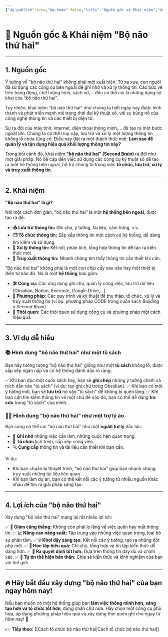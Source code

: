 ```yaml
---
{"dg-publish":true,"dg-home":false,"title":"Nguồn gốc và Khái niệm","date":"2025-01-31","tags":["book","books/building-second-brain"],"dg-path":"Books/03 - Building a Second Brain/Nguồn gốc và Khái niệm.md","permalink":"/books/03-building-a-second-brain/nguon-goc-va-khai-niem/","dgPassFrontmatter":true,"updated":"2025-01-31T12:15:39.907+07:00"}
---
```


# 🧠 Nguồn gốc & Khái niệm "Bộ não thứ hai"
---

## **1. Nguồn gốc**
Ý tưởng về "bộ não thứ hai" không phải mới xuất hiện. Từ xa xưa, con người đã sử dụng các công cụ bên ngoài để ghi nhớ và xử lý thông tin. Các bức vẽ trên hang động, chữ tượng hình, sách vở,... đều có thể coi là những dạng sơ khai của "bộ não thứ hai".

Tuy nhiên, khái niệm "bộ não thứ hai" như chúng ta biết ngày nay được hình thành và phát triển mạnh mẽ trong thời đại kỹ thuật số, với sự bùng nổ của công nghệ thông tin và các thiết bị điện tử.

Sự ra đời của máy tính, internet, điện thoại thông minh,... đã tạo ra một bước ngoặt lớn. Chúng ta có thể truy cập, lưu trữ và xử lý một lượng thông tin khổng lồ chưa từng có. Điều này đặt ra một thách thức mới: **Làm sao để quản lý và tận dụng hiệu quả khối lượng thông tin này?**

Trong bối cảnh đó, khái niệm **"bộ não thứ hai" (Second Brain)** ra đời như một giải pháp. Nó đề cập đến việc sử dụng các công cụ kỹ thuật số để tạo ra một hệ thống bên ngoài, hỗ trợ chúng ta trong việc **tổ chức, lưu trữ, xử lý và truy xuất thông tin**.

---

## **2. Khái niệm**
**"Bộ não thứ hai" là gì?**

Nói một cách đơn giản, "bộ não thứ hai" là một **hệ thống bên ngoài**, được tạo ra để:

- **📥 Lưu trữ thông tin:** Ghi chú, ý tưởng, tài liệu, cảm hứng, v.v.
- **🗂️ Tổ chức thông tin:** Sắp xếp thông tin một cách có hệ thống, dễ dàng tìm kiếm và sử dụng.
- **🔎 Xử lý thông tin:** Kết nối, phân tích, tổng hợp thông tin để tạo ra kiến thức mới.
- **🚀 Truy xuất thông tin:** Nhanh chóng tìm thấy thông tin cần thiết khi cần.

"Bộ não thứ hai" không phải là một con chip cấy vào não hay một thiết bị điện tử nào đó. Nó là một **hệ thống** bao gồm:

- **🛠️ Công cụ:** Các ứng dụng ghi chú, quản lý công việc, lưu trữ dữ liệu (Obsidian, Notion, Evernote, Google Drive,...).
- **📌 Phương pháp:** Các quy trình và kỹ thuật để thu thập, tổ chức, xử lý và truy xuất thông tin (ví dụ: phương pháp CODE trong cuốn sách *Building a Second Brain*).
- **🔁 Thói quen:** Các thói quen sử dụng công cụ và phương pháp một cách hiệu quả.

---

## **3. Ví dụ dễ hiểu**
### **📚 Hình dung "bộ não thứ hai" như một tủ sách**
Bạn hãy tưởng tượng "bộ não thứ hai" giống như một **tủ sách** khổng lồ, được sắp xếp ngăn nắp và có hệ thống đánh dấu rõ ràng:

✅ Khi bạn đọc một cuốn sách hay, bạn sẽ **ghi chép** những ý tưởng chính và trích dẫn vào "tủ sách" (ví dụ: tạo ghi chú trong Obsidian).
✅ Khi bạn có một ý tưởng mới, bạn sẽ **lưu trữ** nó vào "tủ sách" để không bị quên lãng.
✅ Khi bạn cần tìm kiếm thông tin về một chủ đề nào đó, bạn có thể dễ dàng **tra cứu** trong "tủ sách" của mình.

### **🧑‍💻 Hình dung "bộ não thứ hai" như một trợ lý ảo**
Bạn cũng có thể coi "bộ não thứ hai" như một **người trợ lý** đắc lực:

- 📝 **Ghi nhớ** những việc cần làm, những cuộc hẹn quan trọng.
- 📅 **Tổ chức** lịch trình, sắp xếp công việc.
- 🔍 **Cung cấp** thông tin và tài liệu cần thiết khi bạn cần.

Ví dụ:
- Khi bạn chuẩn bị thuyết trình, "bộ não thứ hai" giúp bạn nhanh chóng truy xuất những tài liệu liên quan.
- Khi bạn làm dự án, bạn có thể kết nối các ý tưởng từ nhiều nguồn khác nhau để tìm ra giải pháp sáng tạo.

---

## **4. Lợi ích của "bộ não thứ hai"**
Xây dựng "bộ não thứ hai" mang lại rất nhiều lợi ích:

✅ **🧠 Giảm căng thẳng:** Không còn phải lo lắng về việc quên hay mất thông tin.
✅ **📈 Nâng cao năng suất:** Tập trung vào những việc quan trọng, loại bỏ sự phân tâm.
✅ **💡 Khơi dậy sáng tạo:** Kết nối các ý tưởng, tạo ra những đột phá mới.
✅ **📖 Học tập hiệu quả:** Ghi chú, tổng hợp và ôn tập kiến thức dễ dàng hơn.
✅ **🤔 Ra quyết định tốt hơn:** Dựa trên thông tin đầy đủ và chính xác.
✅ **🎤 Tự tin thể hiện bản thân:** Chia sẻ kiến thức và kinh nghiệm của bạn với thế giới.

---

## **🔥 Hãy bắt đầu xây dựng "bộ não thứ hai" của bạn ngay hôm nay!**

Nếu bạn muốn có một hệ thống giúp bạn **làm việc thông minh hơn, sáng tạo hơn và tổ chức tốt hơn**, đừng chần chừ nữa. Hãy chọn một công cụ phù hợp, áp dụng phương pháp hiệu quả và xây dựng thói quen ghi chú ngay từ hôm nay! 🚀

👉 **Tiếp theo:** [[Cách tổ chức bộ não thứ hai\|Cách tổ chức bộ não thứ hai]]
